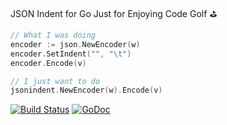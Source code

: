 JSON Indent for Go Just for Enjoying Code Golf :golf:

```go
// What I was doing
encoder := json.NewEncoder(w)
encoder.SetIndent("", "\t")
encoder.Encode(v)
```

```go
// I just want to do
jsonindent.NewEncoder(w).Encode(v)
```

[![Build Status](https://travis-ci.org/otiai10/jsonindent.svg?branch=master)](https://travis-ci.org/otiai10/jsonindent)
[![GoDoc](https://godoc.org/github.com/otiai10/jsonindent?status.svg)](https://godoc.org/github.com/otiai10/jsonindent)
